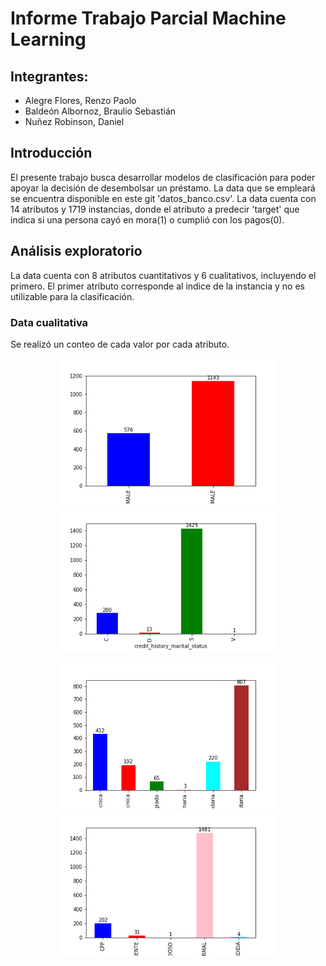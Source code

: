 # Informe Trabajo Parcial Machine Learning

## Integrantes:
- Alegre Flores, Renzo Paolo
- Baldeón Albornoz, Braulio Sebastián
- Nuñez Robinson, Daniel

## Introducción

El presente trabajo busca desarrollar modelos de clasificación para poder apoyar la decisión de desembolsar un préstamo. La data que se empleará se encuentra disponible en este git 'datos_banco.csv'. La data cuenta con 14 atributos y 1719 instancias, donde el atributo a predecir 'target' que indica si una persona cayó en mora(1) o cumplió con los pagos(0).

## Análisis exploratorio

La data cuenta con 8 atributos cuantitativos y 6 cualitativos, incluyendo el primero. El primer atributo corresponde al indice de la instancia y no es utilizable para la clasificación.

### Data cualitativa

Se realizó un conteo de cada valor por cada atributo.
<p align="center"> <img src="Images/image_person_gender.png" width="350"/> <img src="Images/image_credit_history_marital_status.png" width="350"/> </p>
<p align="center"> <img src="Images/image_person_degree_type_desc.png" width="350"/> <img src="Images/image_var_max_sbs_qual_12m.png" width="350"/> </p>
